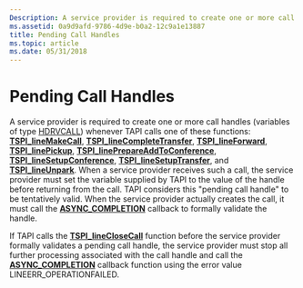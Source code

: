 ```yaml
---
Description: A service provider is required to create one or more call handles (variables of type HDRVCALL) whenever TAPI calls one of the following functions.
ms.assetid: 0a9d9afd-9786-4d9e-b0a2-12c9a1e13887
title: Pending Call Handles
ms.topic: article
ms.date: 05/31/2018
---
```


# Pending Call Handles

A service provider is required to create one or more call handles (variables of type [HDRVCALL](hdrvline.md)) whenever TAPI calls one of these functions: [**TSPI\_lineMakeCall**](/windows/win32/api/tspi/nf-tspi-tspi_linemakecall), [**TSPI\_lineCompleteTransfer**](/windows/win32/api/tspi/nf-tspi-tspi_linecompletetransfer), [**TSPI\_lineForward**](/windows/win32/api/tspi/nf-tspi-tspi_lineforward), [**TSPI\_linePickup**](/windows/win32/api/tspi/nf-tspi-tspi_linepickup), [**TSPI\_linePrepareAddToConference**](/windows/win32/api/tspi/nf-tspi-tspi_lineprepareaddtoconference), [**TSPI\_lineSetupConference**](/windows/win32/api/tspi/nf-tspi-tspi_linesetupconference), [**TSPI\_lineSetupTransfer**](/windows/win32/api/tspi/nf-tspi-tspi_linesetuptransfer), and [**TSPI\_lineUnpark**](/windows/win32/api/tspi/nf-tspi-tspi_lineunpark). When a service provider receives such a call, the service provider must set the variable supplied by TAPI to the value of the handle before returning from the call. TAPI considers this "pending call handle" to be tentatively valid. When the service provider actually creates the call, it must call the [**ASYNC\_COMPLETION**](/windows/win32/api/tspi/nc-tspi-async_completion) callback to formally validate the handle.

If TAPI calls the [**TSPI\_lineCloseCall**](/windows/win32/api/tspi/nf-tspi-tspi_lineclosecall) function before the service provider formally validates a pending call handle, the service provider must stop all further processing associated with the call handle and call the [**ASYNC\_COMPLETION**](/windows/win32/api/tspi/nc-tspi-async_completion) callback function using the error value LINEERR\_OPERATIONFAILED.

 

 